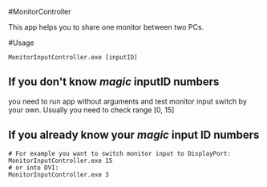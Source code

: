 #MonitorController

This app helps you to share one monitor between two PCs. 

#Usage

    MonitorInputController.exe [inputID]

## If you don't know *magic* inputID numbers

you need to run app without arguments and test monitor input switch by your own. Usually you need to check range [0, 15]

## If you already know your *magic* input ID numbers

	# For example you want to switch monitor input to DisplayPort:
	MonitorInputController.exe 15
	# or into DVI:
	MonitorInputController.exe 3
